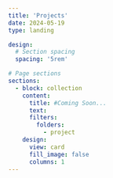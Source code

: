 ```yaml
---
title: 'Projects'
date: 2024-05-19
type: landing

design:
  # Section spacing
  spacing: '5rem'

# Page sections
sections:
  - block: collection
    content:
      title: #Coming Soon...
      text: 
      filters:
        folders:
          - project
    design:
      view: card
      fill_image: false
      columns: 1
---
```

